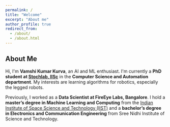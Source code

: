 ```yaml
---
permalink: /
title: "Welcome"
excerpt: "About me"
author_profile: true
redirect_from: 
  - /about/
  - /about.html
---
```



## About Me  

Hi, I'm **Vamshi Kumar Kurva**, an AI and ML enthusiast. I'm currently a **PhD student at [Stochlab, IISc](https://stochlab.com/)** in the **Computer Science and Automation department**. My interests are learning algorithms for robotics, especially the legged robots.

Previously, I worked as a **Data Scientist at FireEye Labs, Bangalore**. I hold a **master’s degree in Machine Learning and Computing** from the [Indian Institute of Space Science and Technology (IIST)](https://www.iist.ac.in/) and a **bachelor’s degree in Electronics and Communication Engineering** from Sree Nidhi Institute of Science and Technology.  

 
